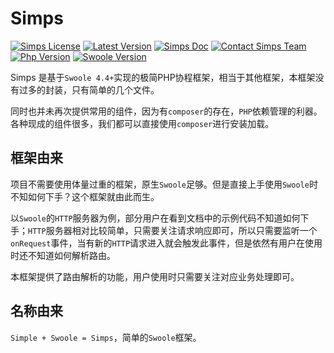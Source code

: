 # Simps

[![Simps License](https://img.shields.io/packagist/l/simple-swoole/simps?color=blue)](https://github.com/simple-swoole/simps/blob/master/LICENSE)
[![Latest Version](https://img.shields.io/packagist/v/simple-swoole/simps.svg)](https://packagist.org/packages/simple-swoole/simps)
[![Simps Doc](https://img.shields.io/badge/docs-passing-blue.svg)](https://doc.simps.io)
[![Contact Simps Team](https://img.shields.io/badge/contact-@SimpsTeam-blue.svg?style=flat)](mailto:team@simps.io)
[![Php Version](https://img.shields.io/badge/php-%3E=7.1-brightgreen.svg)](https://www.php.net)
[![Swoole Version](https://img.shields.io/badge/swoole-%3E=4.4.0-brightgreen.svg)](https://github.com/swoole/swoole-src)

Simps 是基于`Swoole 4.4+`实现的极简PHP协程框架，相当于其他框架，本框架没有过多的封装，只有简单的几个文件。

同时也并未再次提供常用的组件，因为有`composer`的存在，`PHP`依赖管理的利器。各种现成的组件很多，我们都可以直接使用`composer`进行安装加载。

## 框架由来

项目不需要使用体量过重的框架，原生`Swoole`足够。但是直接上手使用`Swoole`时不知如何下手？这个框架就由此而生。

以`Swoole`的`HTTP`服务器为例，部分用户在看到文档中的示例代码不知道如何下手；`HTTP`服务器相对比较简单，只需要关注请求响应即可，所以只需要监听一个`onRequest`事件，当有新的`HTTP`请求进入就会触发此事件，但是依然有用户在使用时还不知道如何解析路由。

本框架提供了路由解析的功能，用户使用时只需要关注对应业务处理即可。

## 名称由来

`Simple + Swoole = Simps`，简单的`Swoole`框架。